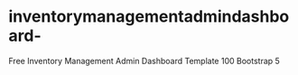# inventorymanagementadmindashboard-
Free Inventory Management Admin Dashboard Template 100 Bootstrap 5
